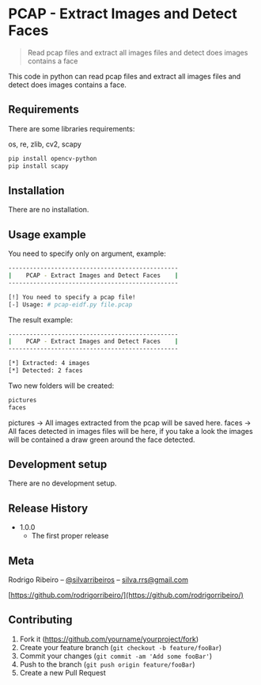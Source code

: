 # PCAP - Extract Images and Detect Faces
> Read pcap files and extract all images files and detect does images contains a face

This code in python can read pcap files and extract all images files and detect does images contains a face.

## Requirements

There are some libraries requirements:

os, re, zlib, cv2, scapy

```sh
pip install opencv-python
pip install scapy
```

## Installation

There are no installation.

## Usage example

You need to specify only on argument, example:

```sh
------------------------------------------------
|    PCAP - Extract Images and Detect Faces    |
------------------------------------------------

[!] You need to specify a pcap file!
[-] Usage: # pcap-eidf.py file.pcap
```

The result example:

```sh
------------------------------------------------
|    PCAP - Extract Images and Detect Faces    |
------------------------------------------------

[*] Extracted: 4 images
[*] Detected: 2 faces
```

Two new folders will be created:
```sh
pictures
faces
```

pictures -> All images extracted from the pcap will be saved here.
faces -> All faces detected in images files will be here, if you take a look the images will be contained a draw green around the face detected.

## Development setup

There are no development setup.

## Release History

* 1.0.0
    * The first proper release

## Meta

Rodrigo Ribeiro – [@silvarribeiros](https://twitter.com/silvarribeiros) – silva.rrs@gmail.com

[https://github.com/rodrigorribeiro/](https://github.com/rodrigorribeiro/)

## Contributing

1. Fork it (<https://github.com/yourname/yourproject/fork>)
2. Create your feature branch (`git checkout -b feature/fooBar`)
3. Commit your changes (`git commit -am 'Add some fooBar'`)
4. Push to the branch (`git push origin feature/fooBar`)
5. Create a new Pull Request
